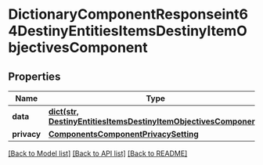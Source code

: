 # DictionaryComponentResponseint64DestinyEntitiesItemsDestinyItemObjectivesComponent

## Properties
Name | Type | Description | Notes
------------ | ------------- | ------------- | -------------
**data** | [**dict(str, DestinyEntitiesItemsDestinyItemObjectivesComponent)**](DestinyEntitiesItemsDestinyItemObjectivesComponent.md) |  | [optional] 
**privacy** | [**ComponentsComponentPrivacySetting**](ComponentsComponentPrivacySetting.md) |  | [optional] 

[[Back to Model list]](../README.md#documentation-for-models) [[Back to API list]](../README.md#documentation-for-api-endpoints) [[Back to README]](../README.md)


